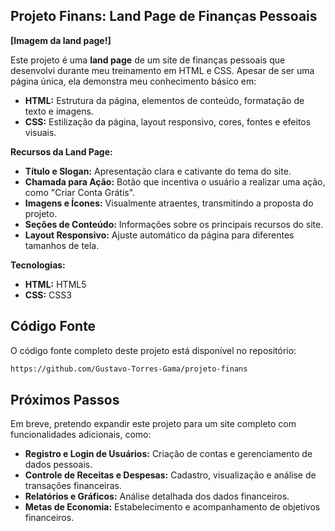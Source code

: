 ## Projeto Finans: Land Page de Finanças Pessoais

**[Imagem da land page!]**

Este projeto é uma **land page** de um site de finanças pessoais que desenvolvi durante meu treinamento em HTML e CSS. Apesar de ser uma página única, ela demonstra meu conhecimento básico em:

* **HTML:** Estrutura da página, elementos de conteúdo, formatação de texto e imagens.
* **CSS:** Estilização da página, layout responsivo, cores, fontes e efeitos visuais.

**Recursos da Land Page:**

* **Título e Slogan:** Apresentação clara e cativante do tema do site.
* **Chamada para Ação:** Botão que incentiva o usuário a realizar uma ação, como "Criar Conta Grátis".
* **Imagens e Ícones:** Visualmente atraentes, transmitindo a proposta do projeto.
* **Seções de Conteúdo:** Informações sobre os principais recursos do site.
* **Layout Responsivo:** Ajuste automático da página para diferentes tamanhos de tela.

**Tecnologias:**

* **HTML:** HTML5
* **CSS:** CSS3

## Código Fonte

O código fonte completo deste projeto está disponível no repositório:

```bash
https://github.com/Gustavo-Torres-Gama/projeto-finans
```

## Próximos Passos

Em breve, pretendo expandir este projeto para um site completo com funcionalidades adicionais, como:

* **Registro e Login de Usuários:** Criação de contas e gerenciamento de dados pessoais.
* **Controle de Receitas e Despesas:** Cadastro, visualização e análise de transações financeiras.
* **Relatórios e Gráficos:** Análise detalhada dos dados financeiros.
* **Metas de Economia:** Estabelecimento e acompanhamento de objetivos financeiros.
